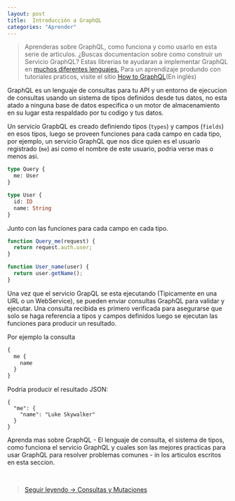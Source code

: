 ```yaml
---
layout: post
title:  Introducción a GraphQL
categories: "Aprender"
--- 
```


> Aprenderas sobre GraphQL, como funciona y como usarlo en esta serie de articulos. ¿Buscas documentacion sobre como construir un Servicio GraphQL? Estas librerias te ayudaran a implementar GraphQL en [muchos diferentes lenguajes.](https://graphql.org/code/) Para un aprendizaje produndo con tutoriales praticos, visite el sitio [How to GraphQL](https://www.howtographql.com/)(En inglés)

GraphQL es un lenguaje de consultas para tu API y un entorno de ejecucion de consultas usando un sistema de tipos definidos desde tus datos, no esta atado a ninguna base de datos especifica o un motor de almacenamiento en su lugar esta respaldado por tu codigo y tus datos.

Un servicio GrapbQL es creado definiendo tipos (`types`) y campos (`fields`) en esos tipos, luego se proveen funciones para cada campo en cada tipo, por ejemplo, un servicio GraphQL que nos dice quien es el usuario registrado (`me`) asi como el nombre de este usuario, podria verse mas o menos asi.

```graphql
type Query {
  me: User
}

type User {
  id: ID
  name: String
}
```

Junto con las funciones para cada campo en cada tipo.

```js
function Query_me(request) {
  return request.auth.user;
}

function User_name(user) {
  return user.getName();
}
```

Una vez que el servicio GrapQL se esta ejecutando (Tipicamente en una URL o un WebService), se pueden enviar consultas GraphQL para validar y ejecutar. Una consulta recibida es primero verificada para asegurarse que solo se haga referencia a tipos y campos definidos luego se ejecutan las funciones para producir un resultado.

Por ejemplo la consulta


```graphql
{
  me {
    name
  }
}
```

Podria producir el resultado JSON:

```JS
{
  "me": {
    "name": "Luke Skywalker"
  }
}
```

Aprenda mas sobre GraphQL - El lenguaje de consulta, el sistema de tipos, como funciona el servicio GraphQL y cuales son las mejores practicas para usar GraphQL para resolver problemas comunes - in los articulos escritos en esta seccion. 

<br/>

>[Seguir leyendo -> Consultas y Mutaciones ](queries-and-mutations.md)